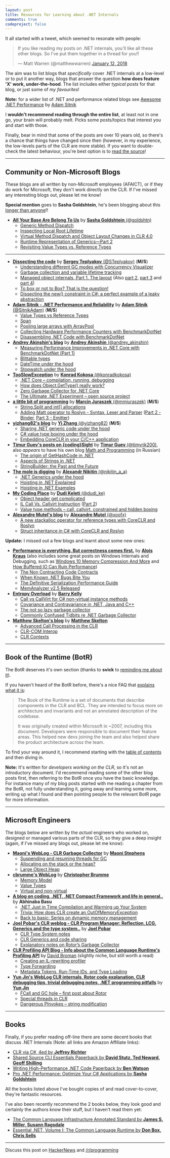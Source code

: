```yaml
---
layout: post
title: Resources for Learning about .NET Internals
comments: true
codeproject: false
---
```


It all started with a tweet, which seemed to resonate with people:

<blockquote class="twitter-tweet" data-lang="en"><p lang="en" dir="ltr">If you like reading my posts on .NET internals, you&#39;ll like all these other blogs. So I&#39;ve put them together in a thread for you!!</p>&mdash; Matt Warren (@matthewwarren) <a href="https://twitter.com/matthewwarren/status/951799867038404608?ref_src=twsrc%5Etfw">January 12, 2018</a></blockquote>
<script async src="https://platform.twitter.com/widgets.js" charset="utf-8"></script>

The aim was to list blogs that *specifically* cover .NET internals at a low-level or to put it another way, blogs that answer the question **how does feature 'X' work, under-the-hood**. The list includes either *typical posts* for that blog, or just some of *my favourites*!

**Note:** for a wider list of .NET and performance related blogs see [Awesome .NET Performance](https://github.com/adamsitnik/awesome-dot-net-performance#article-series) by [Adam Sitnik](https://twitter.com/SitnikAdam)

I **wouldn't recommend reading through the entire list**, at least not in one go, your brain will probably melt. Picks some posts/topics that interest you and start with those. 

Finally, bear in mind that some of the posts are over 10 years old, so there's a chance that things have changed since then (however, in my experience, the low-levels parts of the CLR are more stable). If you want to double-check the latest behaviour, you're best option is to [read the source](https://github.com/dotnet/coreclr)!

----

## Community or Non-Microsoft Blogs

These blogs are all written by non-Microsoft employees (AFAICT), or if they do work for Microsoft, they don't work directly on the CLR. If I've missed any interesting blogs out, please let me know!

**Special mention** goes to **Sasha Goldshtein**, he's been blogging about this [longer than anyone](http://blogs.microsoft.co.il/sasha/tag/netinternals/)!!

- [**All Your Base Are Belong To Us**](http://blogs.microsoft.co.il/sasha) by [**Sasha Goldshtein** (@goldshtn)](https://twitter.com/goldshtn)
  - [Generic Method Dispatch](http://blogs.microsoft.co.il/sasha/2010/07/09/generic-method-dispatch/)
  - [Inspecting Local Root Lifetime](http://blogs.microsoft.co.il/sasha/2010/08/25/inspecting-local-root-lifetime/)
  - [Virtual Method Dispatch and Object Layout Changes in CLR 4.0](http://blogs.microsoft.co.il/sasha/2012/03/15/virtual-method-dispatch-and-object-layout-changes-in-clr-40/)
  - [Runtime Representation of Generics—Part 2](http://blogs.microsoft.co.il/sasha/2012/09/18/runtime-representation-of-genericspart-2/)
  - [Revisiting Value Types vs. Reference Types](http://blogs.microsoft.co.il/sasha/2013/04/10/revisiting-value-types-vs-reference-types/)

----

- [**Dissecting the code**](https://blogs.msdn.microsoft.com/seteplia) by [**Sergey Teplyakov** (@STeplyakov)](https://twitter.com/STeplyakov) (**M/S**)
  - [Understanding different GC modes with Concurrency Visualizer](https://blogs.msdn.microsoft.com/seteplia/2017/01/05/understanding-different-gc-modes-with-concurrency-visualizer/)
  - [Garbage collection and variable lifetime tracking](https://blogs.msdn.microsoft.com/seteplia/2017/05/09/garbage-collection-and-variable-lifetime-tracking/)
  - [Managed object internals, Part 1. The layout](https://blogs.msdn.microsoft.com/seteplia/2017/05/26/managed-object-internals-part-1-layout/) (Also [part 2](https://blogs.msdn.microsoft.com/seteplia/2017/09/06/managed-object-internals-part-2-object-header-layout-and-the-cost-of-locking/), [part 3](https://blogs.msdn.microsoft.com/seteplia/2017/09/12/managed-object-internals-part-3-the-layout-of-a-managed-array-3/) and [part 4](https://blogs.msdn.microsoft.com/seteplia/2017/09/21/managed-object-internals-part-4-fields-layout/))
  - [To box or not to Box? That is the question!](https://blogs.msdn.microsoft.com/seteplia/2017/05/17/box-or-not-to-box-that-is-the-question/)
  - [Dissecting the new() constraint in C#: a perfect example of a leaky abstraction](https://blogs.msdn.microsoft.com/seteplia/2017/02/01/dissecting-the-new-constraint-in-c-a-perfect-example-of-a-leaky-abstraction/)
- [**Adam Sitnik - .NET Performance and Reliability**](http://adamsitnik.com) by [**Adam Sitnik** (@SitnikAdam)](https://twitter.com/SitnikAdam) (**M/S**)
  - [Value Types vs Reference Types](http://adamsitnik.com/Value-Types-vs-Reference-Types/)
  - [Span](http://adamsitnik.com/Span/)
  - [Pooling large arrays with ArrayPool](http://adamsitnik.com/Array-Pool/)
  - [Collecting Hardware Performance Counters with BenchmarkDotNet](http://adamsitnik.com/Hardware-Counters-Diagnoser/)
  - [Disassembling .NET Code with BenchmarkDotNet](http://adamsitnik.com/Disassembly-Diagnoser/)
- [**Andrey Akinshin's blog**](http://aakinshin.net/blog) by [**Andrey Akinshin** (@andrey_akinshin)](https://twitter.com/andrey_akinshin)
  - [Measuring Performance Improvements in .NET Core with BenchmarkDotNet (Part 1)](http://aakinshin.net/blog/post/stephen-toub-benchmarks-part1/)
  - [Blittable types](http://aakinshin.net/blog/post/blittable/)
  - [DateTime under the hood](http://aakinshin.net/blog/post/datetime/)
  - [Stopwatch under the hood](http://aakinshin.net/blog/post/stopwatch/)
- [**TooSlowException**](http://tooslowexception.com/) by [**Konrad Kokosa** (@konradkokosa)](https://twitter.com/konradkokosa)
  - [.NET Core – compilation, running, debugging](http://tooslowexception.com/net-core-compilation-running-debugging/) 
  - [How does Object.GetType() really work?](http://tooslowexception.com/how-does-gettype-work/)
  - [Zero Garbage Collector for .NET Core](http://tooslowexception.com/zero-garbage-collector-for-net-core/)
  - [The Ultimate .NET Experiment – open source project](http://tooslowexception.com/the-ultimate-net-experiment-project/)
- [**a little bit of programming**](https://marcinjuraszek.com) by [**Marcin Juraszek** (@mmjuraszek)](https://twitter.com/mmjuraszek) (**M/S**)
  - [String.Split and int[] allocations](https://marcinjuraszek.com/2017/10/string-split-and-int-array-allocations.html) 
  - [Adding Matt operator to Roslyn - Syntax, Lexer and Parser](https://marcinjuraszek.com/2017/05/adding-matt-operator-to-roslyn-part-1.html) ([Part 2 - Binder](https://marcinjuraszek.com/2017/05/adding-matt-operator-to-roslyn-part-2.html), [Part 3 - Emitter](https://marcinjuraszek.com/2017/06/adding-matt-operator-to-roslyn-part-3.html))
- [**yizhang82's blog**](http://yizhang82.me) by [**Yi Zhang** (@yizhang82)](https://twitter.com/yizhang82) (**M/S**)
  - [Sharing .NET generic code under the hood](http://yizhang82.me/dotnet-generics-sharing)
  - [C# value type boxing under the hood](http://yizhang82.me/value-type-boxing)
  - [Embedding CoreCLR in your C/C++ application](http://yizhang82.me/hosting-coreclr)
- [**Timur Guev's posts on {coding}Sight**](http://codingsight.com/author/timur-guev/) by [**Timur Guev** (@timyrik200)](https://twitter.com/timyrik20), also *appears* to have his own blog [Math and Programming](http://timyrguev.blogspot.co.uk/) (in Russian)
  - [The origin of GetHashCode in .NET](http://codingsight.com/the-origin-of-gethashcode-in-net/)
  - [Aspects of Strings in .NET](http://codingsight.com/strings-in-dot-net/)
  - [StringBuilder: the Past and the Future](http://codingsight.com/stringbuilder-the-past-and-the-future/)
- [**The mole is digging**](https://alexandrnikitin.github.io/blog/) by [**Alexandr Nikitin** (@nikitin_a_a)](https://twitter.com/nikitin_a_a)
  - [.NET Generics under the hood](https://alexandrnikitin.github.io/blog/dotnet-generics-under-the-hood/)
  - [Hoisting in .NET Explained](https://alexandrnikitin.github.io/blog/hoisting-in-net-explained/)
  - [Hoisting in .NET Examples](https://alexandrnikitin.github.io/blog/hoisting-in-net-examples/)
- [**My Coding Place**](https://mycodingplace.wordpress.com) by [**Dudi Keleti** (@dudi_ke)](https://twitter.com/dudi_ke)
  - [Object header get complicated](https://mycodingplace.wordpress.com/2018/01/10/object-header-get-complicated/)
  - [IL Call Vs. Callvirt Instruction](https://mycodingplace.wordpress.com/2014/04/22/call-vs-callvirt-instruction/) ([Part 2](https://mycodingplace.wordpress.com/2014/04/24/il-call-vs-callvirt-instruction-part-two/))
  - [Value type methods – call, callvirt, constrained and hidden boxing](https://mycodingplace.wordpress.com/2016/11/11/value-type-methods-call-callvirt-constrained-and-hidden-boxing/)
- [**Alexandre Mutel's blog**](http://xoofx.com/blog/) by [**Alexandre Mutel** (@xoofx)](https://twitter.com/xoofx)
  - [A new stackalloc operator for reference types with CoreCLR and Roslyn](http://xoofx.com/blog/2015/10/08/stackalloc-for-class-with-roslyn-and-coreclr/)
  - [Struct inheritance in C# with CoreCLR and Roslyn](http://xoofx.com/blog/2015/09/27/struct-inheritance-in-csharp-with-roslyn-and-coreclr/)

**Update:** I missed out a few blogs and learnt about some new ones:

- [**Performance is everything. But correctness comes first.**](https://aloiskraus.wordpress.com) by [**Alois Kraus**](http://geekswithblogs.net/akraus1/Default.aspx) (also includes some great posts on Windows Internals and Debugging, such as [Windows 10 Memory Compression And More](https://aloiskraus.wordpress.com/2016/10/03/windows-10-memory-compression-and-more/) and [How Buffered IO Can Ruin Performance](https://aloiskraus.wordpress.com/2016/10/09/how-buffered-io-can-ruin-performance/))
  - [The Non Contracting Code Contracts](https://aloiskraus.wordpress.com/2016/07/18/the-non-contracting-code-contracts/)
  - [When Known .NET Bugs Bite You](https://aloiskraus.wordpress.com/2016/07/31/when-known-net-bugs-bite-you/)
  - [The Definitive Serialization Performance Guide](https://aloiskraus.wordpress.com/2017/04/23/the-definitive-serialization-performance-guide/)
  - [MemAnalyzer v2.5 Released](https://aloiskraus.wordpress.com/2017/08/17/memanalyzer-v2-5-released/)
- [**Entropy Overload**](http://blog.barrkel.com) by [**Barry Kelly**](https://stackoverflow.com/users/3712/barry-kelly)
  - [Call vs CallVirt for C# non-virtual instance methods](http://blog.barrkel.com/2006/05/call-vs-callvirt-for-c-non-virtual.html)
  - [Covariance and Contravariance in .NET, Java and C++](http://blog.barrkel.com/2006/07/covariance-and-contravariance-in-net.html)
  - [The not so lazy garbage collector](http://blog.barrkel.com/2006/07/not-so-lazy-garbage-collector.html)
  - [Commonly Confused Tidbits re .NET Garbage Collector](http://blog.barrkel.com/2009/12/commonly-confused-tidbits-re-net.html)
- [**Matthew Skelton's blog**](https://blog.matthewskelton.net) by [**Matthew Skelton**](https://twitter.com/matthewpskelton)
  - [Advanced Call Processing in the CLR](https://blog.matthewskelton.net/2012/01/29/advanced-call-processing-in-the-clr/)
  - [CLR-COM Interop](https://blog.matthewskelton.net/2012/01/29/clr-com-interop/)
  - [CLR Contexts](https://blog.matthewskelton.net/2012/01/29/clr-contexts/)

----

## Book of the Runtime (BotR)

The BotR deserves it's own section (thanks to **svick** to [reminding me about it](http://disq.us/p/1pkmyni)).

If you haven't heard of the BotR before, there's a nice FAQ that [explains what it is](https://github.com/dotnet/coreclr/blob/master/Documentation/botr/botr-faq.md#what-is-the-botr):

> The Book of the Runtime is a set of documents that describe components in the CLR and BCL. They are intended to focus more on architecture and invariants and not an annotated description of the codebase.
>
> It was originally created within Microsoft in ~2007, including this document. Developers were responsible to document their feature areas. This helped new devs joining the team and also helped share the product architecture across the team.

To find your way around it, I recommend starting with the [table of contents](https://github.com/dotnet/coreclr/tree/master/Documentation/botr#the-book-of-the-runtime) and then diving in.

**Note:** It's written for *developers working on the CLR*, so it's not an introductory document. I'd recommend reading some of the other blog posts first, then referring to the BotR once you have the basic knowledge. For instance many of my blog posts started with me reading a chapter from the BotR, not fully understanding it, going away and learning some more, writing up what I found and then pointing people to the relevant BotR page for more information.

----

## Microsoft Engineers

The blogs below are written by the *actual* engineers who worked on, designed or managed various parts of the CLR, so they give a deep insight (again, if I've missed any blogs out, please let me know):

- [**Maoni's WebLog - CLR Garbage Collector**](https://blogs.msdn.microsoft.com/maoni) by [**Maoni Stephens**](https://channel9.msdn.com/Shows/On-NET/Maoni-Stephens-on-NET-GC)
  - [Suspending and resuming threads for GC](https://blogs.msdn.microsoft.com/maoni/2006/06/07/suspending-and-resuming-threads-for-gc/)
  - [Allocating on the stack or the heap?](https://blogs.msdn.microsoft.com/maoni/2015/07/15/allocating-on-the-stack-or-the-heap/)
  - [Large Object Heap](https://blogs.msdn.microsoft.com/maoni/2006/04/19/large-object-heap/)
- [**cbrumme's WebLog**](https://blogs.msdn.microsoft.com/cbrumme/) by [**Christopher Brumme**](https://channel9.msdn.com/Search?term=Christopher%20Brumme#ch9Search&lang-en=en&pubDate=all)
  - [Memory Model](https://blogs.msdn.microsoft.com/cbrumme/2003/05/17/memory-model/)
  - [Value Types](https://blogs.msdn.microsoft.com/cbrumme/2003/05/10/value-types/)
  - [Virtual and non-virtual](https://blogs.msdn.microsoft.com/cbrumme/2003/04/25/virtual-and-non-virtual/)
- [**A blog on coding, .NET, .NET Compact Framework and life in general..**](https://blogs.msdn.microsoft.com/abhinaba) by **Abhinaba Basu**
  - [.NET Just in Time Compilation and Warming up Your System](https://blogs.msdn.microsoft.com/abhinaba/2014/09/29/net-just-in-time-compilation-and-warming-up-your-system/)
  - [Trivia: How does CLR create an OutOfMemoryException](https://blogs.msdn.microsoft.com/abhinaba/2008/04/30/trivia-how-does-clr-create-an-outofmemoryexception/)
  - [Back to basic: Series on dynamic memory management](https://blogs.msdn.microsoft.com/abhinaba/2009/01/25/back-to-basic-series-on-dynamic-memory-management/)
- [**Joel Pobar's CLR weblog - CLR Program Manager: Reflection, LCG, Generics and the type system..**](https://blogs.msdn.microsoft.com/joelpob) by [**Joel Pobar**](https://channel9.msdn.com/Events/Speakers/Joel-Pobar)
  - [CLR Type System notes](https://blogs.msdn.microsoft.com/joelpob/2004/07/19/clr-type-system-notes/)
  - [CLR Generics and code sharing](https://blogs.msdn.microsoft.com/joelpob/2004/11/17/clr-generics-and-code-sharing/)
  - [Explanatory notes on Rotor’s Garbage Collector](https://blogs.msdn.microsoft.com/joelpob/2004/02/26/explanatory-notes-on-rotors-garbage-collector/)
- [**CLR Profiling API Blog - Info about the Common Language Runtime's Profiling API**](https://blogs.msdn.microsoft.com/davbr/) by [David Broman](https://channel9.msdn.com/Search?term=David%20Broman#pubDate=all&ch9Search&lang-en=en) (slightly niche, but still worth a read)
  - [Creating an IL-rewriting profiler](https://blogs.msdn.microsoft.com/davbr/2007/03/06/creating-an-il-rewriting-profiler/)
  - [Type Forwarding](https://blogs.msdn.microsoft.com/davbr/2009/09/30/type-forwarding/)
  - [Metadata Tokens, Run-Time IDs, and Type Loading](https://blogs.msdn.microsoft.com/davbr/2011/10/17/metadata-tokens-run-time-ids-and-type-loading/)
- [**Yun Jin's WebLog CLR internals, Rotor code explanation, CLR debugging tips, trivial debugging notes, .NET programming pitfalls**](https://blogs.msdn.microsoft.com/yunjin) by [**Yun Jin**](https://social.msdn.microsoft.com/profile/Yun+Jin)
  - [FCall and GC hole – first post about Rotor](https://blogs.msdn.microsoft.com/yunjin/2004/02/09/fcall-and-gc-hole-first-post-about-rotor/)
  - [Special threads in CLR](https://blogs.msdn.microsoft.com/yunjin/2005/07/05/special-threads-in-clr/)
  - [Dangerous PInvokes – string modification](https://blogs.msdn.microsoft.com/yunjin/2004/02/21/dangerous-pinvokes-string-modification/)

----

## Books

Finally, if you prefer reading off-line there are some decent books that discuss .NET Internals (Note: all links are Amazon Affiliate links):

- [CLR via C#, 4ed by **Jeffrey Richter**](http://amzn.to/2Ba0ytN)
- [Shared Source CLI Essentials Paperback by **David Stutz, Ted Neward, Geoff Shilling**](http://amzn.to/2DcscYY)
- [Writing High-Performance .NET Code Paperback by **Ben Watson**](http://amzn.to/2EOFX0e)
- [Pro .NET Performance: Optimize Your C# Applications by **Sasha Goldshtein**](http://amzn.to/2Djtplh)

All the books listed above I've bought copies of and read cover-to-cover, they're fantastic resources.

I've also been recently recommend the 2 books below, they look good and certainly the authors know their stuff, but I haven't read them yet:

- [The Common Language Infrastructure Annotated Standard by **James S. Miller, Susann Ragsdale**](http://amzn.to/2ERV6Ol)
- [Essential .NET, Volume I: The Common Language Runtime by **Don Box, Chris Sells**](http://amzn.to/2Dm1yAV)

----

Discuss this post on [HackerNews](https://news.ycombinator.com/item?id=16212220) and [/r/programming](https://www.reddit.com/r/programming/comments/7s7rkq/resources_for_learning_about_net_internals/)
